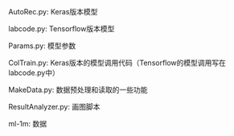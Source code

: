 AutoRec.py: Keras版本模型

labcode.py: Tensorflow版本模型

Params.py: 模型参数

ColTrain.py: Keras版本的模型调用代码（Tensorflow的模型调用写在labcode.py中）

MakeData.py: 数据预处理和读取的一些功能

ResultAnalyzer.py: 画图脚本

ml-1m: 数据